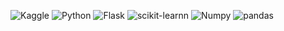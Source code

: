 ![Kaggle](https://img.shields.io/badge/Dataset-Kaggle-blue.svg) ![Python](https://img.shields.io/badge/python-v3.8-lightgrey) ![Flask](https://img.shields.io/badge/library-Flask-red) ![scikit-learnn](https://img.shields.io/badge/library-Scikit_Learn-orange.svg) ![Numpy](https://img.shields.io/badge/library-Numpy-brightgreen) ![pandas](https://img.shields.io/badge/library-pandas-yellow)
